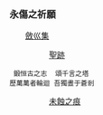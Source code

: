 ### 永傷之祈願


&emsp;&emsp;[斂巛集](https://github.com/Lost-Monument/NeuralLine/tree/master/%E6%96%82%E5%B7%9B%E9%9B%86)




&emsp;&emsp;&emsp;&emsp;&emsp;[聖跡](https://github.com/Lost-Monument/NeuralLine/blob/master/MIRACLE.md)

     鍛恒古之志  頌千言之塔
    歷萬萬者輪迴 吾獨晝于蒼剎


&emsp;&emsp;&emsp;&emsp;&emsp;[未蝕之痕](https://github.com/Lost-Monument/NeuralLine/blob/master/%E6%9C%AA%E8%9D%95%E4%B9%8B%E7%97%95.md)
